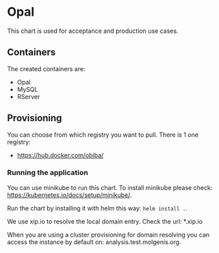 # Opal
This chart is used for acceptance and production use cases.

## Containers
The created containers are:

- Opal
- MySQL
- RServer

## Provisioning
You can choose from which registry you want to pull. There is 1 one registry:
- https://hub.docker.com/obiba/

### Running the application
You can use minikube to run this chart. To install minikube please check: https://kubernetes.io/docs/setup/minikube/.

Run the chart by installing it with helm this way: ```helm install .```.

We use xip.io to resolve the local domain entry. Check the url: *.xip.io

When you are using a cluster provisioning for domain resolving you can access the instance by default on: analysis.test.molgenis.org. 
 
